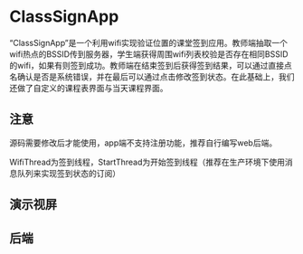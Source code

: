# ClassSignApp
“ClassSignApp”是一个利用wifi实现验证位置的课堂签到应用。教师端抽取一个wifi热点的BSSID传到服务器，学生端获得周围wifi列表校验是否存在相同BSSID的wifi，如果有则签到成功。教师端在结束签到后获得签到结果，可以通过直接点名确认是否是系统错误，并在最后可以通过点击修改签到状态。在此基础上，我们还做了自定义的课程表界面与当天课程界面。

## 注意
源码需要修改后才能使用，app端不支持注册功能，推荐自行编写web后端。

WifiThread为签到线程，StartThread为开始签到线程（推荐在生产环境下使用消息队列来实现签到状态的订阅）

## 演示视屏

## 后端
